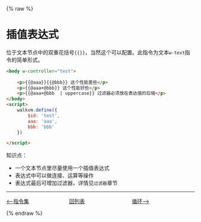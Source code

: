 {% raw %}

# 插值表达式

位于文本节点中的双重花括号`{{}}`，当然这个可以配置。此指令为文本`w-text`指令的简单形式。

```html
<body w-controller="test">
    
    <p>{{@aaa}}{{@bbb}} 这个性能差些</p>
    <p>{{@aaa+@bbb}} 这个性能好些</p>
    <p>{{@aaa+@bbb  | uppercase}} 过滤器必须放在表达值的后端</p>
</body>
<script>
    walkvm.define({
        $id: 'test',
        aaa: 'aaa',
        bbb: 'bbb'
    })

</script>
```

知识点：

-  一个文本节点里尽量使用一个插值表达式
- 表达式中可以做连接、运算等操作
- 表达式最后可增加过滤器，详情见`过滤器`章节

---

<div style="display: flex;font-size: 14px">
  <div style="display: flex;flex:1;align-items: center;">
    <a href="https://gaiyinaizhi.github.io/walkvm/basic/directives"><--指令集</a>
  </div>
  <div style="display: flex;flex:1;align-items: center;">
    <a href="https://gaiyinaizhi.github.io/walkvm/index">回列表</a>
  </div>
  <div style="display: flex;flex:1;align-items: center;">
    <a href="https://gaiyinaizhi.github.io/walkvm/basic/for">循环--></a>
  </div>
</div>

{% endraw %}